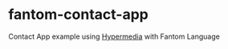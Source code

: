 # fantom-contact-app
Contact App example using [Hypermedia](https://hypermedia.systems/book/introduction/) with Fantom Language
